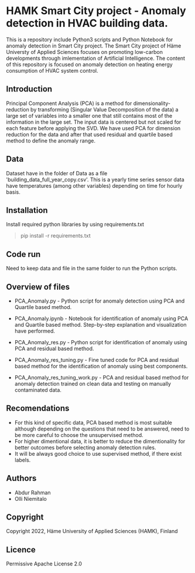 # HAMK Smart City project - Anomaly detection in HVAC building data.
This is a repository include Python3 scripts and Python Notebook for anomaly detection in Smart City project. The Smart City project of Häme Universty of Applied Sciences focuses on promoting low-carbon developments through imlementation of Artificial Intelligence. The content of this repository is focused on anomaly detection on heating energy consumption of HVAC system control.

## Introduction

Principal Component Analysis (PCA) is a method for dimensionality-reduction by transforming (Singular Value Decomposition of the data) a large set of variables into a smaller one that still contains most of the information in the large set. The input data is centered but not scaled for each feature before applying the SVD. We have used PCA for dimension reduction for the data and after that used residual and quartile based method to define the anomaly range.


## Data

Dataset have in the folder of Data as a file 'building_data_full_year_copy.csv'. This is a yearly time series sensor data have temperatures (among other variables) depending on time for hourly basis.

## Installation

Install required python libraries by using requirements.txt

>pip install -r requirements.txt


## Code run

Need to keep data and file in the same folder to run the Python scripts.

## Overview of files

* PCA_Anomaly.py - Python script for anomaly detection using PCA and Quartile based method.

* PCA_Anomaly.ipynb - Notebook for identification of anomaly using PCA and Quartile based method. Step-by-step explanation and visualization have performed.

* PCA_Anomaly_res.py - Python script for identification of anomaly using PCA and residual based method.

* PCA_Anomaly_res_tuning.py - Fine tuned code for PCA and residual based method for the identification of anomaly using best components.

* PCA_Anomaly_res_tuning_work.py - PCA and residual based method for anomaly detection trained on clean data and testing on manually contaminated data.

## Recomendations

* For this kind of specific data, PCA based method is most suitable although depending on the questions that need to be answered, need to be more careful to choose the unsupervised method.
* For higher dimentional data, it is better to reduce the dimentionality for better outcomes before selecting anomaly detection rules.
* It will be always good choice to use supervised method, if there exist labels.

## Authors

* Abdur Rahman
* Olli Niemitalo

## Copyright

Copyright 2022, Häme University of Applied Sciences (HAMK), Finland

## Licence

Permissive Apache License 2.0
